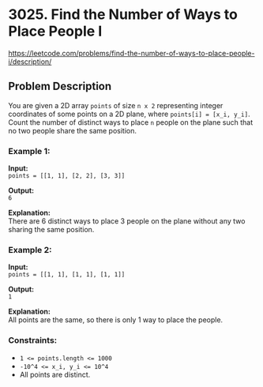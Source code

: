# 3025. Find the Number of Ways to Place People I

https://leetcode.com/problems/find-the-number-of-ways-to-place-people-i/description/

## Problem Description

You are given a 2D array `points` of size `n x 2` representing integer coordinates of some points on a 2D plane, where `points[i] = [x_i, y_i]`. Count the number of distinct ways to place `n` people on the plane such that no two people share the same position.

### Example 1:
**Input:**  
`points = [[1, 1], [2, 2], [3, 3]]`

**Output:**  
`6`

**Explanation:**  
There are 6 distinct ways to place 3 people on the plane without any two sharing the same position.

### Example 2:
**Input:**  
`points = [[1, 1], [1, 1], [1, 1]]`

**Output:**  
`1`

**Explanation:**  
All points are the same, so there is only 1 way to place the people.

### Constraints:
- `1 <= points.length <= 1000`
- `-10^4 <= x_i, y_i <= 10^4`
- All points are distinct.
